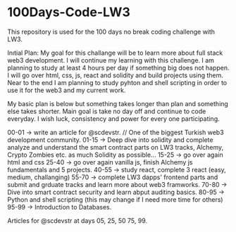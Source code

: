 # 100Days-Code-LW3
This repository is used for the 100 days no break coding challenge with LW3. 

Inıtial Plan:
My goal for this challange will be to learn more about full stack web3 development. I will continue my learning with this challenge. 
I am planning to study at least 4 hours per day if something big does not happen.
I will go over html, css, js, react and solidity and build projects using them. 
Near to the end I am planning to study pyhton and shell scripting in order to use it for the web3 and my current work. 

My basic plan is below but something takes longer than plan and something else takes shorter. Main goal is take no day off and continue to code everyday. 
I wish luck, consistency and power for every one participating. 

00-01 -> write an article for @scdevstr. // One of the biggest Turkish web3 development community. 
01-15 -> Deep dive into solidity and complete analyze and understand the smart contract parts on LW3 tracks, Alchemy, Crypto Zombies etc. as much Solidity as possible...
15-25 -> go over again html and css 
25-40 -> go over again vanilla js, finish Alchemy js fundamentals and 5 projects.
40-55 -> study react, complete 3 react (easy, medium, challanging)
55-70 -> complete LW3 dapps' frontend parts and submit and grduate tracks and learn more about web3 framworks.
70-80 -> Dive into smart contract security and learn abput auditing basics.
80-95 -> Python and shell scripting (this may change if I need more time for others)
95-99 -> Introduction to Databases.

Articles for @scdevstr at days 05, 25, 50 75, 99.
